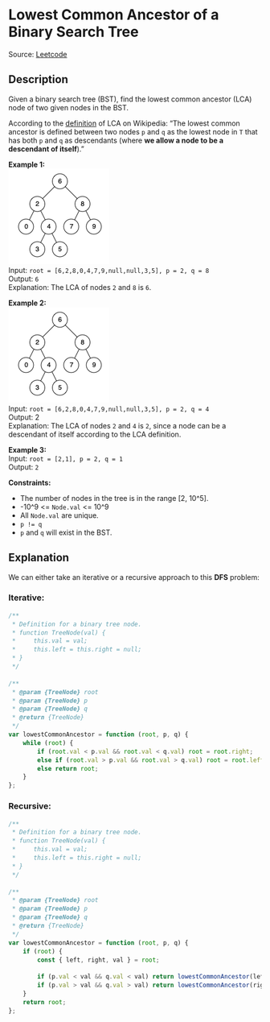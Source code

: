 # Lowest Common Ancestor of a Binary Search Tree
Source: [Leetcode](https://leetcode.com/problems/lowest-common-ancestor-of-a-binary-search-tree/)

## Description
Given a binary search tree (BST), find the lowest common ancestor (LCA) node of two given nodes in the BST.

According to the [definition](https://en.wikipedia.org/wiki/Lowest_common_ancestor) of LCA on Wikipedia: “The lowest common ancestor is defined between two nodes `p` and `q` as the lowest node in `T` that has both `p` and `q` as descendants (where **we allow a node to be a descendant of itself**).”

**Example 1:**  
![BST example](./binarysearchtree_improved.png)  
Input: `root = [6,2,8,0,4,7,9,null,null,3,5], p = 2, q = 8`  
Output: `6`  
Explanation: The LCA of nodes `2` and `8` is `6`.

**Example 2:**  
![BST example](./binarysearchtree_improved.png)  
Input: `root = [6,2,8,0,4,7,9,null,null,3,5], p = 2, q = 4`  
Output: 2  
Explanation: The LCA of nodes `2` and `4` is `2`, since a node can be a descendant of itself according to the LCA definition.

**Example 3:**  
Input: `root = [2,1], p = 2, q = 1`  
Output: `2`

**Constraints:**
- The number of nodes in the tree is in the range [2, 10^5].
- -10^9 <= `Node.val` <= 10^9
- All `Node.val` are unique.
- `p != q`
- `p` and `q` will exist in the BST.

## Explanation
We can either take an iterative or a recursive approach to this **DFS** problem:

### Iterative:
```javascript
/**
 * Definition for a binary tree node.
 * function TreeNode(val) {
 *     this.val = val;
 *     this.left = this.right = null;
 * }
 */

/**
 * @param {TreeNode} root
 * @param {TreeNode} p
 * @param {TreeNode} q
 * @return {TreeNode}
 */
var lowestCommonAncestor = function (root, p, q) {
	while (root) {
		if (root.val < p.val && root.val < q.val) root = root.right;
		else if (root.val > p.val && root.val > q.val) root = root.left;
		else return root;
	}
};
```

### Recursive:
```javascript
/**
 * Definition for a binary tree node.
 * function TreeNode(val) {
 *     this.val = val;
 *     this.left = this.right = null;
 * }
 */

/**
 * @param {TreeNode} root
 * @param {TreeNode} p
 * @param {TreeNode} q
 * @return {TreeNode}
 */
var lowestCommonAncestor = function (root, p, q) {
	if (root) {
		const { left, right, val } = root;

		if (p.val < val && q.val < val) return lowestCommonAncestor(left, p, q);
		if (p.val > val && q.val > val) return lowestCommonAncestor(right, p, q);
	}
	return root;
};
```